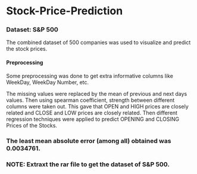 # Stock-Price-Prediction

### Dataset: S&P 500

The combined dataset of 500 companies was used to visualize and predict the stock prices.

#### Preprocessing

Some preprocessing was done to get extra informative columns like WeekDay, WeekDay Number, etc.

The missing values were replaced by the mean of previous and next days values. Then using spearman coefficient, strength between different columns were taken out. This gave that OPEN and HIGH prices are closely related and CLOSE and LOW prices are closely related. Then different regression techniques were applied to predict OPENING and CLOSING Prices of the Stocks.

### The least mean absolute error (among all) obtained was 0.0034761.

### NOTE: Extraxt the rar file to get the dataset of S&P 500.
